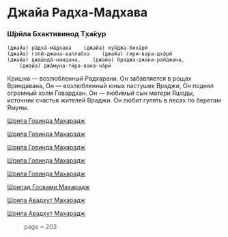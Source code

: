 # Джайа Радха-Мадхава

### Ш́рӣла Бхактивинод Т̣ха̄кур

    (джайа) ра̄дха̄-ма̄дхава    (джайа) кун̃джа-биха̄рӣ
    (джайа) гопӣ-джана-валлабха    (джайа) гири-вара-дха̄рӣ
    (джайа) джаш́ода̄-нандана,    (джайа) браджа-джана-ран̃джана,
        (джайа) джа̄муна-тӣра-вана-ча̄рӣ

Кришна — возлюбленный Радхарани. Он забавляется в рощах Вриндавана, Он — возлюбленный юных пастушек Враджи, Он поднял огромный холм Говардхан. Он — любимый сын матери Яшоды, источник счастья жителей Враджи. Он любит гулять в лесах по берегам Ямуны.


[Шрила Говинда Махарадж](https://soundcloud.com/bharatimaharaj/govinda-maharaj-jaya-radha-4)

[Шрила Говинда Махарадж](https://soundcloud.com/bharatimaharaj/govinda-maharaj-jaya-radha-3)

[Шрила Говинда Махарадж](https://soundcloud.com/bharatimaharaj/govinda-maharaj-jaya-radha-2)

[Шрила Говинда Махарадж](https://soundcloud.com/bharatimaharaj/govinda-maharaj-jaya-radha-1)

[Шрила Говинда Махарадж](https://soundcloud.com/bharatimaharaj/govinda-maharaj-jaya-radha)

[Шрипад Госвами Махарадж](https://soundcloud.com/bharatimaharaj/goswami-maharaj-jaya-radha)

[Шрила Авадхут Махарадж](https://soundcloud.com/bharatimaharaj/avadxut-maxaradzh-dzhaya-1)

[Шрила Авадхут Махарадж](https://soundcloud.com/bharatimaharaj/avadxut-maxaradzh-dzhaya-radxa)

> page = 203